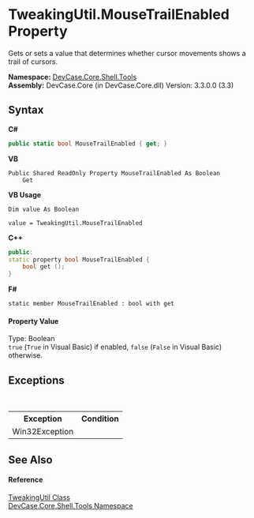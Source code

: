 # TweakingUtil.MouseTrailEnabled Property 
 

Gets or sets a value that determines whether cursor movements shows a trail of cursors.

**Namespace:**&nbsp;<a href="N_DevCase_Core_Shell_Tools">DevCase.Core.Shell.Tools</a><br />**Assembly:**&nbsp;DevCase.Core (in DevCase.Core.dll) Version: 3.3.0.0 (3.3)

## Syntax

**C#**<br />
``` C#
public static bool MouseTrailEnabled { get; }
```

**VB**<br />
``` VB
Public Shared ReadOnly Property MouseTrailEnabled As Boolean
	Get
```

**VB Usage**<br />
``` VB Usage
Dim value As Boolean

value = TweakingUtil.MouseTrailEnabled

```

**C++**<br />
``` C++
public:
static property bool MouseTrailEnabled {
	bool get ();
}
```

**F#**<br />
``` F#
static member MouseTrailEnabled : bool with get

```


#### Property Value
Type: Boolean<br />`true` (`True` in Visual Basic) if enabled, `false` (`False` in Visual Basic) otherwise.

## Exceptions
&nbsp;<table><tr><th>Exception</th><th>Condition</th></tr><tr><td>Win32Exception</td><td /></tr></table>

## See Also


#### Reference
<a href="T_DevCase_Core_Shell_Tools_TweakingUtil">TweakingUtil Class</a><br /><a href="N_DevCase_Core_Shell_Tools">DevCase.Core.Shell.Tools Namespace</a><br />